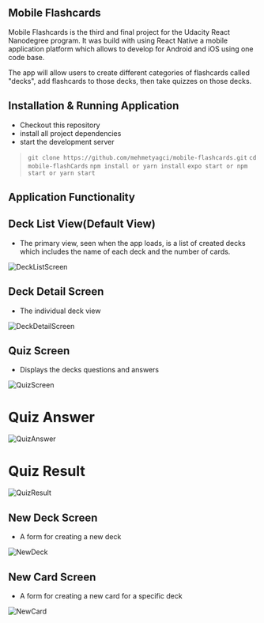 
## Mobile Flashcards

Mobile Flashcards is the third and final project for the Udacity React Nanodegree program. It was build with using React Native a mobile application platform which allows to develop for Android and iOS using one code base.  

The app will allow users to create different categories of flashcards called "decks", add flashcards to those decks, then take quizzes on those decks.

## Installation & Running Application

* Checkout this repository
* install all project dependencies 
* start the development server 

>`git clone https://github.com/mehmetyagci/mobile-flashcards.git`
>`cd mobile-flashCards`
>`npm install or yarn install`
>`expo start or npm start or yarn start`

## Application Functionality

## Deck List View(Default View)
  - The primary view, seen when the app loads, is a list of created decks which includes the name of each deck and the number of cards.

![DeckListScreen](https://github.com/mehmetyagci/mobile-flashcards/blob/master/screenshots/1DeckListScreen.PNG)

## Deck Detail Screen
  - The individual deck view

![DeckDetailScreen](https://github.com/mehmetyagci/mobile-flashcards/blob/master/screenshots/2DeckDetailScreen.PNG)

## Quiz Screen
  - Displays the decks questions and answers
  
![QuizScreen](https://github.com/mehmetyagci/mobile-flashcards/blob/master/screenshots/3QuizScreen.PNG)

# Quiz Answer
![QuizAnswer](https://github.com/mehmetyagci/mobile-flashcards/blob/master/screenshots/4QuizScreen.PNG)

# Quiz Result
![QuizResult](https://github.com/mehmetyagci/mobile-flashcards/blob/master/screenshots/5QuizScreen.PNG)

## New Deck Screen
  - A form for creating a new deck

![NewDeck](https://github.com/mehmetyagci/mobile-flashcards/blob/master/screenshots/6AddDeckScreen.PNG)

## New Card Screen
  - A form for creating a new card for a specific deck
  
![NewCard](https://github.com/mehmetyagci/mobile-flashcards/blob/master/screenshots/7AddCardScreen.PNG)
